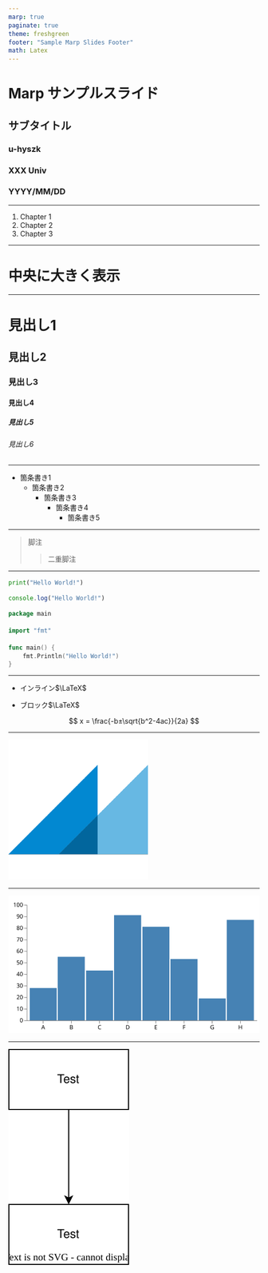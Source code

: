 ```yaml
---
marp: true
paginate: true
theme: freshgreen
footer: "Sample Marp Slides Footer"
math: Latex
---
```


<!-- _class: title -->

# Marp サンプルスライド

## サブタイトル

### u-hyszk

### XXX Univ

### YYYY/MM/DD

---

<!-- _header: 目次 -->

1. Chapter 1
2. Chapter 2
3. Chapter 3

---

<!-- _class: text-align-center -->

# 中央に大きく表示

---

<!-- _header: はじめに -->

# 見出し1

## 見出し2

### 見出し3

#### 見出し4

##### 見出し5

###### 見出し6

---

<!-- _header: 箇条書き -->

- 箇条書き1
  - 箇条書き2
    - 箇条書き3
      - 箇条書き4
        - 箇条書き5

---

<!-- _header: 脚注 -->

> 脚注
> > 二重脚注

---

<!-- _header: コードブロック -->

```python
print("Hello World!")
```

```typescript
console.log("Hello World!")
```

```go
package main

import "fmt"

func main() {
    fmt.Println("Hello World!")
}
```

---

<!-- _header: 数式 -->

- インライン$\LaTeX$

- ブロック$\LaTeX$

$$
x = \frac{-b±\sqrt{b^2-4ac}}{2a}
$$

---

<!-- _header: 画像 -->

![bg auto](imgs/Marp.png)

---

<!-- _header: Vegaで作成した画像(svg形式) -->

![bg auto](imgs/bar.vg.svg)

---

<!-- _header: Draw.ioで作成した画像(svg形式) -->

![bg auto](imgs/flowchart.svg)
